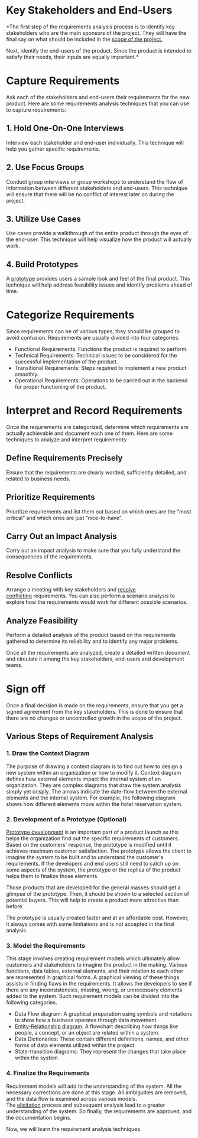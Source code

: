 
# Key Stakeholders and End-Users


*The first step of the requirements analysis process is to identify key stakeholders who are the main sponsors of the project. They will have the final say on what should be included in the [scope of the project.](https://www.simplilearn.com/project-scope-management-importance-rar89-article "scope of the project.") 

Next, identify the end-users of the product. Since the product is intended to satisfy their needs, their inputs are equally important.*

# Capture Requirements

Ask each of the stakeholders and end-users their requirements for the new product. Here are some requirements analysis techniques that you can use to capture requirements:

## 1. Hold One-On-One Interviews

Interview each stakeholder and end-user individually. This technique will help you gather specific requirements.

## 2. Use Focus Groups

Conduct group interviews or group workshops to understand the flow of information between different stakeholders and end-users. This technique will ensure that there will be no conflict of interest later on during the project.

## 3. Utilize Use Cases

Use cases provide a walkthrough of the entire product through the eyes of the end-user. This technique will help visualize how the product will actually work.

## 4. Build Prototypes

A [prototype](https://www.simplilearn.com/prototyping-in-design-thinking-article "prototype") provides users a sample look and feel of the final product. This technique will help address feasibility issues and identify problems ahead of time.

# Categorize Requirements

Since requirements can be of various types, they should be grouped to avoid confusion. Requirements are usually divided into four categories:

-   Functional Requirements: Functions the product is required to perform.
-   Technical Requirements: Technical issues to be considered for the successful implementation of the product.
-   Transitional Requirements: Steps required to implement a new product smoothly.
-   Operational Requirements: Operations to be carried out in the backend for proper functioning of the product.


# Interpret and Record Requirements

Once the requirements are categorized, determine which requirements are actually achievable and document each one of them. Here are some techniques to analyze and interpret requirements:

## Define Requirements Precisely

Ensure that the requirements are clearly worded, sufficiently detailed, and related to business needs.

## Prioritize Requirements

Prioritize requirements and list them out based on which ones are the “most critical” and which ones are just “nice-to-have”.

## Carry Out an Impact Analysis

Carry out an impact analysis to make sure that you fully understand the consequences of the requirements.

## Resolve Conflicts

Arrange a meeting with key stakeholders and [resolve conflicting](https://www.simplilearn.com/levels-of-organizational-conflict-article "resolve conflicting") requirements. You can also perform a scenario analysis to explore how the requirements would work for different possible scenarios.

## Analyze Feasibility

Perform a detailed analysis of the product based on the requirements gathered to determine its reliability and to identify any major problems.

Once all the requirements are analyzed, create a detailed written document and circulate it among the key stakeholders, end-users and development teams.

# Sign off

Once a final decision is made on the requirements, ensure that you get a signed agreement from the key stakeholders. This is done to ensure that there are no changes or uncontrolled growth in the scope of the project. 

## Various Steps of Requirement Analysis 

### 1. Draw the Context Diagram

The purpose of drawing a context diagram is to find out how to design a new system within an organization or how to modify it. Context diagram defines how external elements impact the internal system of an organization. They are complex diagrams that draw the system analysis simply yet crisply. The arrows indicate the date-flow between the external elements and the internal system. For example, the following diagram shows how different elements move within the hotel reservation system.

### 2. Development of a Prototype (Optional)

[Prototype development](https://www.simplilearn.com/prototyping-in-design-thinking-article "Prototype development") is an important part of a product launch as this helps the organization find out the specific requirements of customers. Based on the customers' response, the prototype is modified until it achieves maximum customer satisfaction. The prototype allows the client to imagine the system to be built and to understand the customer's requirements. If the developers and end users still need to catch up on some aspects of the system, the prototype or the replica of the product helps them to finalize those elements. 

Those products that are developed for the general masses should get a glimpse of the prototype. Then, it should be shown to a selected section of potential buyers. This will help to create a product more attractive than before. 

The prototype is usually created faster and at an affordable cost. However, it always comes with some limitations and is not accepted in the final analysis. 

### 3. Model the Requirements

This stage involves creating requirement models which ultimately allow customers and stakeholders to imagine the product in the making. Various functions, data tables, external elements, and their relation to each other are represented in graphical forms. A graphical viewing of these things assists in finding flaws in the requirements. It allows the developers to see if there are any inconsistencies, missing, wrong, or unnecessary elements added to the system. Such requirement models can be divided into the following categories.

-   Data Flow diagram: A graphical preparation using symbols and notations to show how a business operates through data movement. 
-   [Entity-Relationship diagram](https://www.simplilearn.com/tutorials/sql-tutorial/er-diagram-in-dbms "Entity-Relationship diagram"): A flowchart describing how things like people, a concept, or an object are related within a system.
-   Data Dictionaries: These contain different definitions, names, and other forms of data elements utilized within the project.
-   State-transition diagrams: They represent the changes that take place within the system

### 4. Finalize the Requirements

Requirement models will add to the understanding of the system. All the necessary corrections are done at this stage. All ambiguities are removed, and the data flow is examined across various models. The [elicitation](https://www.simplilearn.com/what-is-elicitation-article "elicitation") process and subsequent analysis lead to a greater understanding of the system. So finally, the requirements are approved, and the documentation begins. 

Now, we will learn the requirement analysis techniques.